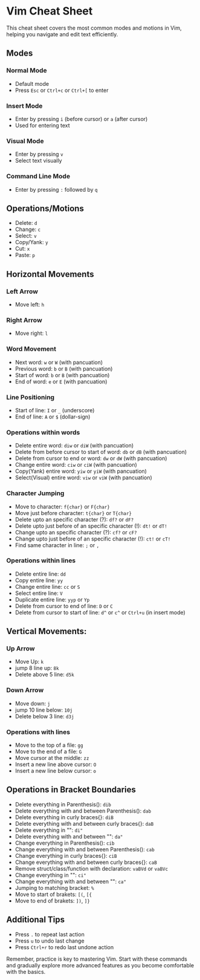 # Vim Cheat Sheet

This cheat sheet covers the most common modes and motions in Vim, helping you navigate and edit text efficiently.

## Modes

### Normal Mode
- Default mode
- Press `Esc` or `Ctrl+c` or `Ctrl+[` to enter

### Insert Mode
- Enter by pressing `i` (before cursor) or `a` (after cursor)
- Used for entering text

### Visual Mode
- Enter by pressing `v`
- Select text visually

### Command Line Mode
- Enter by pressing `:` followed by `q`

## Operations/Motions

- Delete: `d`
- Change: `c`
- Select: `v`
- Copy/Yank: `y`
- Cut: `x`
- Paste: `p`

## Horizontal Movements

### Left Arrow
- Move left: `h`

### Right Arrow
- Move right: `l`

### Word Movement
- Next word: `w` or `W` (with pancuation)
- Previous word: `b` or `B` (with pancuation)
- Start of word: `b` or `B` (with pancuation)
- End of word: `e` or `E` (with pancuation)

### Line Positioning
- Start of line: `I` or `_` (underscore)
- End of line: `A` or `$` (dollar-sign)

### Operations within words
- Delete entire word: `diw` or `diW` (with pancuation)
- Delete from before cursor to start of word: `db` or `dB` (with pancuation)
- Delete from cursor to end or word: `dw` or `dW` (with pancuation)
- Change entire word: `ciw` or `ciW` (with pancuation)
- Copy(Yank) entire word: `yiw` or `yiW` (with pancuation)
- Select(Visual) entire word: `viw` or `viW` (with pancuation)

### Character Jumping
- Move to character: `f{char}` or `F{char}`
- Move just before character: `t{char}` or `T{char}`
- Delete upto an specific character (?): `df?` or `dF?`
- Delete upto just before of an specific character (!): `dt!` or `dT!`
- Change upto an specific character (?): `cf?` or `cF?`
- Change upto just before of an specific character (!): `ct!` or `cT!`
- Find same character in line: `;` or `,`

### Operations within lines
- Delete entire line: `dd`
- Copy entire line: `yy`
- Change entire line: `cc` or `S`
- Select entire line: `V`
- Duplicate entire line: `yyp` or `Yp`
- Delete from cursor to end of line: `D` or `C`
- Delete from cursor to start of line: `d^` or `c^` or `Ctrl+u` (in insert mode)

## Vertical Movements:

### Up Arrow
- Move Up: `k`
- jump 8 line up: `8k`
- Delete above 5 line: `d5k`

### Down Arrow
- Move down: `j`
- jump 10 line below: `10j`
- Delete below 3 line: `d3j`

### Operations with lines
- Move to the top of a file: `gg`
- Move to the end of a file: `G`
- Move cursor at the middle: `zz`
- Insert a new line above cursor: `O`
- Insert a new line below cursor: `o`

## Operations in Bracket Boundaries

- Delete everything in Parenthesis(): `dib`
- Delete everything with and between Parenthesis(): `dab`
- Delete everything in curly braces{}: `diB`
- Delete everything with and between curly braces{}: `daB`
- Delete everything in "": `di"`
- Delete everything with and between "": `da"`
- Change everything in Parenthesis(): `cib`
- Change everything with and between Parenthesis(): `cab`
- Change everything in curly braces{}: `ciB`
- Change everything with and between curly braces{}: `caB`
- Remove struct/class/function with declaration: `vaBVd` or `vaBVc`
- Change everything in "": `ci"`
- Change everything with and between "": `ca"`
- Jumping to matching bracket: `%`
- Move to start of brakets: `[(`, `[{`
- Move to end of brakets: `])`, `]}`

## Additional Tips

- Press `.` to repeat last action
- Press `u` to undo last change
- Press `Ctrl+r` to redo last undone action

Remember, practice is key to mastering Vim. Start with these commands and gradually explore more advanced features as you become comfortable with the basics.
